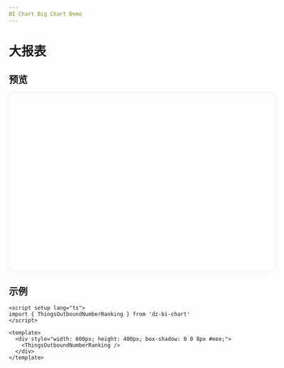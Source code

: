 ```yaml
---
BI Chart Big Chart Demo
---
```


# 大报表

<script setup lang="ts">
import { ThingsOutboundNumberRanking } from 'dz-bi-chart';
</script>

## 预览

<div style="width: 600px; height: 400px; box-shadow: 0 0 8px #eee; border-radius: 12px;">
  <ThingsOutboundNumberRanking />
</div>

## 示例

```vue
<script setup lang="ts">
import { ThingsOutboundNumberRanking } from 'dz-bi-chart'
</script>

<template>
  <div style="width: 600px; height: 400px; box-shadow: 0 0 8px #eee;">
    <ThingsOutboundNumberRanking />
  </div>
</template>
```
